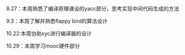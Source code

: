 8.27：本周熟悉了编译原理课设的yacc部分，思考实现中间代码生成的方法

9.3：本周了解并熟悉flappy bird的算法设计

10.22:本周协助xyc进行编译器的设计

10.29：本周学习mooc硬件部分
